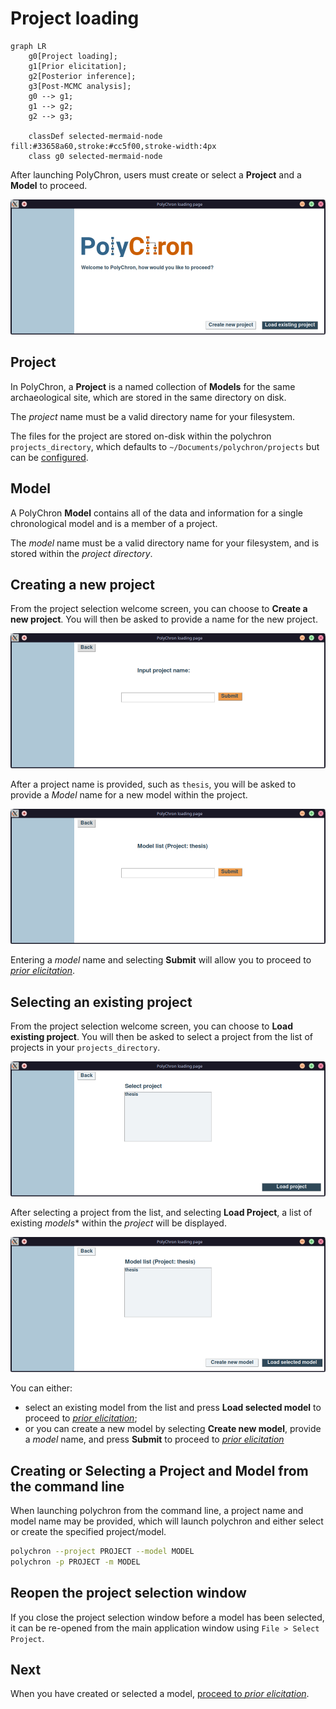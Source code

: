 # Project loading

```mermaid
graph LR
    g0[Project loading];
    g1[Prior elicitation];
    g2[Posterior inference];
    g3[Post-MCMC analysis];
    g0 --> g1;
    g1 --> g2;
    g2 --> g3;

    classDef selected-mermaid-node fill:#33658a60,stroke:#cc5f00,stroke-width:4px
    class g0 selected-mermaid-node
```

After launching PolyChron, users must create or select a **Project** and a **Model** to proceed.

![A screenshot of the welcome screen for the polychron project selection process](../assets/img/screenshots/project-welcome.png)

## Project

In PolyChron, a **Project** is a named collection of **Models** for the same archaeological site, which are stored in the same directory on disk.

The *project* name must be a valid directory name for your filesystem.

The files for the project are stored on-disk within the polychron `projects_directory`, which defaults to `~/Documents/polychron/projects` but can be [configured](./configuration.md).

## Model

A PolyChron **Model** contains all of the data and information for a single chronological model and is a member of a project.

The *model* name must be a valid directory name for your filesystem, and is stored within the *project directory*.

## Creating a new project

From the project selection welcome screen, you can choose to **Create a new project**.
You will then be asked to provide a name for the new project.

![A screenshot of the create project popup window](../assets/img/screenshots/create-project.png)

After a project name is provided, such as `thesis`, you will be asked to provide a *Model* name for a new model within the project.

![A screenshot of the create model popup window](../assets/img/screenshots/create-model.png)

Entering a *model* name and selecting **Submit** will allow you to proceed to [*prior elicitation*](./prior-elicitation.md).

## Selecting an existing project

From the project selection welcome screen, you can choose to **Load existing project**.
You will then be asked to select a project from the list of projects in your `projects_directory`.

![A screenshot of the select project popup window](../assets/img/screenshots/select-project.png)

After selecting a project from the list, and selecting **Load Project**, a list of existing *models** within the *project* will be displayed.

![A screenshot of the select model popup window](../assets/img/screenshots/select-model.png)

You can either:

- select an existing model from the list and press **Load selected model** to proceed to [*prior elicitation*](./prior-elicitation.md);
- or you can create a new model by selecting **Create new model**, provide a *model* name, and press **Submit** to proceed to [*prior elicitation*](./prior-elicitation.md)

## Creating or Selecting a Project and Model from the command line

When launching polychron from the command line, a project name and model name may be provided, which will launch polychron and either select or create the specified project/model.

```bash
polychron --project PROJECT --model MODEL
polychron -p PROJECT -m MODEL
```

## Reopen the project selection window

If you close the project selection window before a model has been selected, it can be re-opened from the main application window using `File > Select Project`.

## Next

When you have created or selected a model, [proceed to *prior elicitation*](./prior-elicitation.md).
